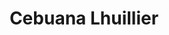 ---
title: "Cebuana Lhuillier"
url: /cebu-city/cebuana-lhuillier-m-j-cuenco-avenue/
shop: Leiher
---